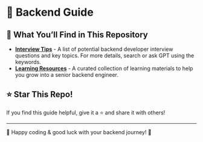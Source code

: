 # 🚀 Backend Guide

## 📌 What You’ll Find in This Repository
- [**Interview Tips**](./interview_tips.md) - A list of potential backend developer interview questions and key topics. For more details, search or ask GPT using the keywords.
- [**Learning Resources**](./learning.md) - A curated collection of learning materials to help you grow into a senior backend engineer.

## ⭐ Star This Repo!
If you find this guide helpful, give it a ⭐ and share it with others!

---
🚀 Happy coding & good luck with your backend journey! 🚀
